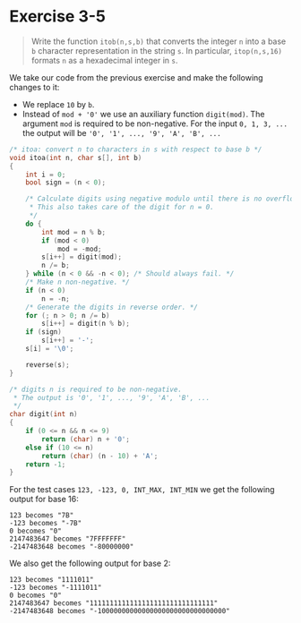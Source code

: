 # Exercise 3-5

> Write the function `itob(n,s,b)` that converts the integer `n` into a base `b` character representation in the string `s`.
> In particular, `itop(n,s,16)` formats `n` as a hexadecimal integer in `s`.



We take our code from the previous exercise and make the following changes to it:

- We replace `10` by `b`.
- Instead of `mod + '0'` we use an auxiliary function `digit(mod)`.
  The argument `mod` is required to be non-negative.
  For the input `0, 1, 3, ...` the output will be `'0', '1', ..., '9', 'A', 'B', ...`

```c
/* itoa: convert n to characters in s with respect to base b */
void itoa(int n, char s[], int b)
{
	int i = 0;
	bool sign = (n < 0);

	/* Calculate digits using negative modulo until there is no overflow.
	 * This also takes care of the digit for n = 0.
	 */
	do {
		int mod = n % b;
		if (mod < 0)
			mod = -mod;
		s[i++] = digit(mod);
		n /= b;
	} while (n < 0 && -n < 0); /* Should always fail. */
	/* Make n non-negative. */
	if (n < 0)
		n = -n;
	/* Generate the digits in reverse order. */
	for (; n > 0; n /= b)
		s[i++] = digit(n % b);
	if (sign)
		s[i++] = '-';
	s[i] = '\0';

	reverse(s);
}

/* digits n is required to be non-negative.
 * The output is '0', '1', ..., '9', 'A', 'B', ...
 */
char digit(int n)
{
	if (0 <= n && n <= 9)
		return (char) n + '0';
	else if (10 <= n)
		return (char) (n - 10) + 'A';
	return -1;
}
```

For the test cases `123, -123, 0, INT_MAX, INT_MIN` we get the following output for base 16:
```text
123 becomes "7B"
-123 becomes "-7B"
0 becomes "0"
2147483647 becomes "7FFFFFFF"
-2147483648 becomes "-80000000"
```
We also get the following output for base 2:
```text
123 becomes "1111011"
-123 becomes "-1111011"
0 becomes "0"
2147483647 becomes "1111111111111111111111111111111"
-2147483648 becomes "-10000000000000000000000000000000"
```
